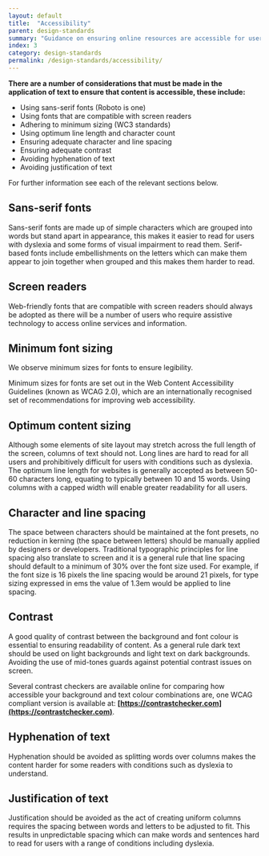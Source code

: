 ```yaml
---
layout: default
title:  "Accessibility"
parent: design-standards
summary: "Guidance on ensuring online resources are accessible for users."
index: 3
category: design-standards
permalink: /design-standards/accessibility/
---
```


**There are a number of considerations that must be made in the application of text to ensure that content is accessible, these include:**

* Using sans-serif fonts (Roboto is one)
* Using fonts that are compatible with screen readers
* Adhering to minimum sizing (WC3 standards)
* Using optimum line length and character count
* Ensuring adequate character and line spacing
* Ensuring adequate contrast
* Avoiding hyphenation of text
* Avoiding justification of text

For further information see each of the relevant sections below.

## Sans-serif fonts
Sans-serif fonts are made up of simple characters which are grouped into words but stand apart in appearance, this makes it easier to read for users with dyslexia and some forms of visual impairment to read them. Serif-based fonts include embellishments on the letters which can make them appear to join together when grouped and this makes them harder to read.

## Screen readers
Web-friendly fonts that are compatible with screen readers should always be adopted as there will be a number of users who require assistive technology to access online services and information.

## Minimum font sizing
We observe minimum sizes for fonts to ensure legibility.

Minimum sizes for fonts are set out in the Web Content Accessibility Guidelines (known as WCAG 2.0), which are an internationally recognised set of recommendations for improving web accessibility.

## Optimum content sizing
Although some elements of site layout may stretch across the full length of the screen, columns of text should not. Long lines are hard to read for all users and prohibitively difficult for users with conditions such as dyslexia. The optimum line length for websites is generally accepted as between 50-60 characters long, equating to typically between 10 and 15 words. Using columns with a capped width will enable greater readability for all users.

## Character and line spacing
The space between characters should be maintained at the font presets, no reduction in kerning (the space between letters) should be manually applied by designers or developers. Traditional typographic principles for line spacing also translate to screen and it is a general rule that line spacing should default to a minimum of 30% over the font size used. For example, if the font size is 16 pixels the line spacing would be around 21 pixels, for type sizing expressed in ems the value of 1.3em would be applied to line spacing.

## Contrast
A good quality of contrast between the background and font colour is essential to ensuring readability of content. As a general rule dark text should be used on light backgrounds and light text on dark backgrounds. Avoiding the use of mid-tones guards against potential contrast issues on screen.

Several contrast checkers are available online for comparing how accessible your background and text colour combinations are, one WCAG compliant version is available at: **[https://contrastchecker.com](https://contrastchecker.com)**.  

## Hyphenation of text
Hyphenation should be avoided as splitting words over columns makes the content harder for some readers with conditions such as dyslexia to understand.

## Justification of text
Justification should be avoided as the act of creating uniform columns requires the spacing between words and letters to be adjusted to fit. This results in unpredictable spacing which can make words and sentences hard to read for users with a range of conditions including dyslexia.
